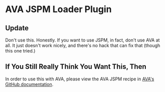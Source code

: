 # AVA JSPM Loader Plugin

## Update

Don't use this. Honestly. If you want to use JSPM, in fact, don't use AVA at all. It just doesn't work nicely, and there's no hack that can fix that (though this one tried.)

## If You Still Really Think You Want This, Then

In order to use this with AVA, please view the AVA JSPM recipe in [AVA's GitHub
documentation](https://github.com/avajs/ava/tree/master/docs/recipes).
